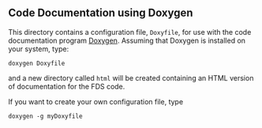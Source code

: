 ## Code Documentation using Doxygen

This directory contains a configuration file, `Doxyfile`, for use with the code documentation program [Doxygen](http://www.doxygen.org). Assuming that Doxygen is installed on your system, type:
```
doxygen Doxyfile
```
and a new directory called `html` will be created containing an HTML version of documentation for the FDS code.

If you want to create your own configuration file, type
```
doxygen -g myDoxyfile
```
